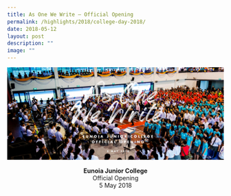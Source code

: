 ```yaml
---
title: As One We Write – Official Opening
permalink: /highlights/2018/college-day-2018/
date: 2018-05-12
layout: post
description: ""
image: ""
---
```

![](/images/AOWW18_Banner1.jpg)

<center><b>Eunoia Junior College</b><br>Official Opening<br>5 May 2018</center>